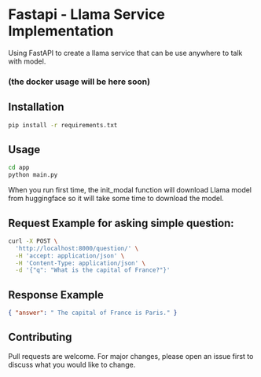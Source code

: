 # Fastapi - Llama Service Implementation

Using FastAPI to create a llama service that can be use anywhere to talk with model.

### (the docker usage will be here soon)

## Installation

```bash
pip install -r requirements.txt
```

## Usage

```bash
cd app
python main.py
```

When you run first time, the init_modal function will download Llama model from huggingface so it will take some time to download the model.

## Request Example for asking simple question:

```bash
curl -X POST \
  'http://localhost:8000/question/' \
  -H 'accept: application/json' \
  -H 'Content-Type: application/json' \
  -d '{"q": "What is the capital of France?"}'
```

## Response Example

```json
{ "answer": " The capital of France is Paris." }
```

## Contributing

Pull requests are welcome. For major changes, please open an issue first to discuss what you would like to change.
